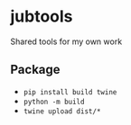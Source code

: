 # jubtools

Shared tools for my own work

## Package

* `pip install build twine`
* `python -m build`
* `twine upload dist/*`
